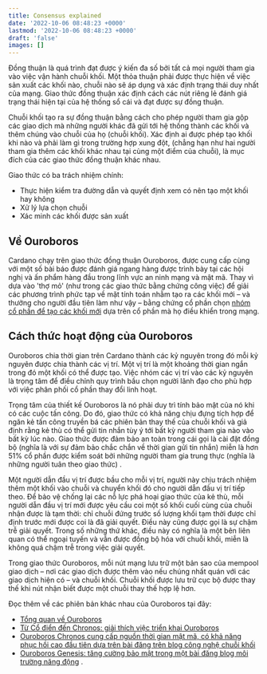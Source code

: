 ```yaml
---
title: Consensus explained
date: '2022-10-06 08:48:23 +0000'
lastmod: '2022-10-06 08:48:23 +0000'
draft: 'false'
images: []
---
```


Đồng thuận là quá trình đạt được ý kiến đa số bởi tất cả mọi người tham gia vào việc vận hành chuỗi khối. Một thỏa thuận phải được thực hiện về việc sản xuất các khối nào, chuỗi nào sẽ áp dụng và xác định trạng thái duy nhất của mạng. Giao thức đồng thuận xác định cách các nút riêng lẻ đánh giá trạng thái hiện tại của hệ thống sổ cái và đạt được sự đồng thuận.

Chuỗi khối tạo ra sự đồng thuận bằng cách cho phép người tham gia gộp các giao dịch mà những người khác đã gửi tới hệ thống thành các khối và thêm chúng vào chuỗi của họ (chuỗi khối). Xác định ai được phép tạo khối khi nào và phải làm gì trong trường hợp xung đột, (chẳng hạn như hai người tham gia thêm các khối khác nhau tại cùng một điểm của chuỗi), là mục đích của các giao thức đồng thuận khác nhau.

Giao thức có ba trách nhiệm chính:

- Thực hiện kiểm tra đường dẫn và quyết định xem có nên tạo một khối hay không
- Xử lý lựa chọn chuỗi
- Xác minh các khối được sản xuất

## Về Ouroboros

Cardano chạy trên giao thức đồng thuận Ouroboros, được cung cấp cùng với một số bài báo được đánh giá ngang hàng được trình bày tại các hội nghị và ấn phẩm hàng đầu trong lĩnh vực an ninh mạng và mật mã. Thay vì dựa vào 'thợ mỏ' (như trong các giao thức bằng chứng công việc) để giải các phương trình phức tạp về mặt tính toán nhằm tạo ra các khối mới – và thưởng cho người đầu tiên làm như vậy – bằng chứng cổ phần chọn [nhóm cổ phần để tạo các khối mới](https://docs.cardano.org/new-to-cardano/cardano-nodes/#howdoesitwork) dựa trên cổ phần mà họ điều khiển trong mạng.

## Cách thức hoạt động của Ouroboros

Ouroboros chia thời gian trên Cardano thành các kỷ nguyên trong đó mỗi kỷ nguyên được chia thành các vị trí. Một vị trí là một khoảng thời gian ngắn trong đó một khối có thể được tạo. Việc nhóm các vị trí vào các kỷ nguyên là trọng tâm để điều chỉnh quy trình bầu chọn người lãnh đạo cho phù hợp với việc phân phối cổ phần thay đổi linh hoạt.

Trọng tâm của thiết kế Ouroboros là nó phải duy trì tính bảo mật của nó khi có các cuộc tấn công. Do đó, giao thức có khả năng chịu đựng tích hợp để ngăn kẻ tấn công truyền bá các phiên bản thay thế của chuỗi khối và giả định rằng kẻ thù có thể gửi tin nhắn tùy ý tới bất kỳ người tham gia nào vào bất kỳ lúc nào. Giao thức được đảm bảo an toàn trong cái gọi là cài đặt đồng bộ (nghĩa là với sự đảm bảo chắc chắn về thời gian gửi tin nhắn) miễn là hơn 51% cổ phần được kiểm soát bởi những người tham gia trung thực (nghĩa là những người tuân theo giao thức) .

Một người dẫn đầu vị trí được bầu cho mỗi vị trí, người này chịu trách nhiệm thêm một khối vào chuỗi và chuyển khối đó cho người dẫn đầu vị trí tiếp theo. Để bảo vệ chống lại các nỗ lực phá hoại giao thức của kẻ thù, mỗi người dẫn đầu vị trí mới được yêu cầu coi một số khối cuối cùng của chuỗi nhận được là tạm thời: chỉ chuỗi đứng trước số lượng khối tạm thời được chỉ định trước mới được coi là đã giải quyết. Điều này cũng được gọi là sự chậm trễ giải quyết. Trong số những thứ khác, điều này có nghĩa là một bên liên quan có thể ngoại tuyến và vẫn được đồng bộ hóa với chuỗi khối, miễn là không quá chậm trễ trong việc giải quyết.

Trong giao thức Ouroboros, mỗi nút mạng lưu trữ một bản sao của mempool giao dịch – nơi các giao dịch được thêm vào nếu chúng nhất quán với các giao dịch hiện có – và chuỗi khối. Chuỗi khối được lưu trữ cục bộ được thay thế khi nút nhận biết được một chuỗi thay thế hợp lệ hơn.

Đọc thêm về các phiên bản khác nhau của Ouroboros tại đây:

- [Tổng quan về Ouroboros](https://docs.cardano.org/learn/ouroboros-overview)
- [Từ Cổ điển đến Chronos: giải thích việc triển khai Ouroboros](https://iohk.io/en/blog/posts/2022/06/03/from-classic-to-chronos-the-implementations-of-ouroboros-explained/)
- [Ouroboros Chronos cung cấp nguồn thời gian mật mã, có khả năng phục hồi cao đầu tiên dựa trên bài đăng trên blog công nghệ chuỗi khối](https://iohk.io/en/blog/posts/2021/10/27/ouroboros-chronos-provides-the-first-high-resilience-cryptographic-time-source-based-on-blockchain/)
- [Ouroboros Genesis: tăng cường bảo mật trong một bài đăng blog môi trường năng động](https://iohk.io/en/blog/posts/2023/02/09/ouroboros-genesis-enhanced-security-in-a-dynamic-environment/) .
